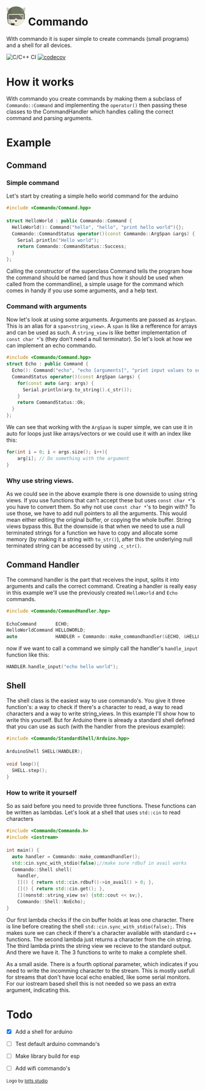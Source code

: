 <h1><img src="./Commando.svg" width=10% /> Commando </h1>
With commando it is super simple to create commands (small programs) and a shell for all devices.

![C/C++ CI](https://github.com/sqrtroot/Commando/workflows/C/C++%20CI/badge.svg)
[![codecov](https://codecov.io/gh/sqrtroot/Commando/branch/master/graph/badge.svg)](https://codecov.io/gh/sqrtroot/Commando)

# How it works
With commando you create commands by making them a subclass of `Commando::Command` and implementing the `operator()` then passing these classes to the CommandHandler which handles calling the correct command and parsing arguments.

# Example
## Command
### Simple command
Let's start by creating a simple hello world command for the arduino
```cpp
#include <Commando/Command.hpp>

struct HelloWorld : public Commando::Command {
  HelloWorld(): Command("hello", "hello", "print hello world"){};
  Commando::CommandStatus operator()(const Commando::ArgSpan &args) {
    Serial.println("Hello world");
    return Commando::CommandStatus::Success;
  }
};
```

Calling the constructor of the superclass Command tells the program how the command should be named (and thus how it should be used when called from the commandline), a simple usage for the command which comes in handy if you use some arguments, and a help text.
### Command with arguments
Now let's look at using some arguments. Arguments are passed as `ArgSpan`. This is an alias for a `span<string_view>`. A `span` is like a refference for arrays and can be used as such. A `string_view` is like better implementation of `const char *`'s (they don't need a null terminator). So let's look at how we can implement an echo commando.
```cpp
#include <Commando/Command.hpp>
struct Echo : public Command {
  Echo(): Command("echo", "echo [arguments]", "print input values to serial output"){};
  CommandStatus operator()(const ArgSpan &args) {
    for(const auto &arg: args) {
      Serial.println(arg.to_string().c_str());
    }
    return CommandStatus::Ok;
  }
};
```
 We can see that working with the `ArgSpan` is super simple, we can use it in auto for loops just like arrays/vectors or we could use it with an index like this:
 ```cpp
 for(int i = 0; i < args.size(); i++){
     arg[i]; // Do something with the argument
 }
 ```
 ### Why use string views.
 As we could see in the above example there is one downside to using string views. If you use functions that can't accept these but uses `const char *`'s you have to convert them. So why not use `const char *`'s to begin with? To use those, we have to add null pointers to all the arguments. This would mean either editing the original buffer, or copying the whole buffer. String views bypass this. But the downside is that when we need to use a null terminated strings for a function we have to copy and allocate some memory (by making it a string with `to_str()`), after this the underlying null terminated string can be accessed by using `.c_str()`.

## Command Handler
The command handler is the part that receives the input, splits it into arguments and calls the correct command. Creating a handler is really easy in this example we'll use the previously created `HelloWorld` and `Echo` commands.
```cpp
#include <Commando/CommandHandler.hpp>

EchoCommand       ECHO;
HelloWorldCommand HELLOWORLD;
auto              HANDLER = Commando::make_commandhandler(&ECHO, &HELLOWORLD);
```
 now if we want to call a command we simply call the handler's `handle_input` function like this:
 ```cpp
 HANDLER.handle_input("echo hello world");
 ```
## Shell
The shell class is the easiest way to use commando's.
You give it three function's: a way to check if there's a character to read, a way to read characters and a way to write string_views.
In this example I'll show how to write this yourself.
But for Arduino there is already a standard shell defined that you can use as such (with the handler from the previous example):
```cpp
#include <Commando/StandardShell/Arduino.hpp>

ArduinoShell SHELL(HANDLER);

void loop(){
  SHELL.step();
}
```
### How to write it yourself
So as said before you need to provide three functions. These functions can be written as lambdas.
Let's look at a shell that uses ```std::cin``` to read characters
```cpp
#include <Commando/Commando.h>
#include <iostream>

int main() {
  auto handler = Commando::make_commandhandler();
  std::cin.sync_with_stdio(false);//make sure rdbuf in avail works
  Commando::Shell shell(
    handler,
    []() { return std::cin.rdbuf()->in_avail() > 0; },
    []() { return std::cin.get(); },
    [](nonstd::string_view sv) {std::cout << sv;},
    Commando::Shell::NoEcho);
}
```
Our first lambda checks if the cin buffer holds at leas one character. There is line before creating the shell `std::cin.sync_with_stdio(false);`. This makes sure we can check if there's a character available with standard c++ functions.
The second lambda just returns a character from the cin string.
The third lambda prints the string view we recieve to the standard output.
And there we have it. The 3 functions to write to make a complete shell.

As a small aside. There is a fourth optional parameter, which indicates if you need to write the incomming character to the stream. This is mostly usefull for streams that don't have local echo enabled, like some serial monitors. For our iostream based shell this is not needed so we pass an extra argument, indicating this.

# Todo
- [x] Add a shell for arduino
- [ ] Test default arduino commando's
- [ ] Make library build for esp
- [ ] Add wifi commando's


<small>Logo by <a href=https://www.lotts-studio.nl/>lotts studio</a>
